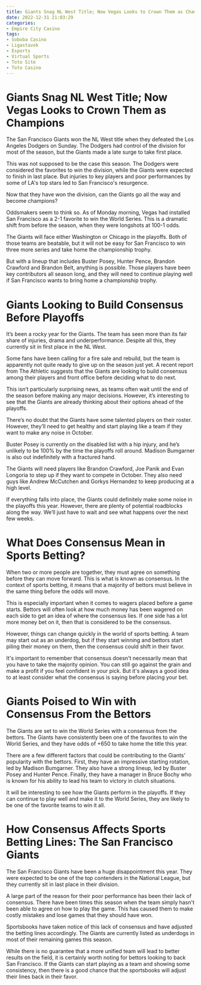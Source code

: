 ```yaml
---
title: Giants Snag NL West Title; Now Vegas Looks to Crown Them as Champions
date: 2022-12-31 21:03:29
categories:
- Empire City Casino
tags:
- Soboba Casino
- Ligastavok
- Esports
- Virtual Sports
- Toto Site
- Toto Casino
---
```



#  Giants Snag NL West Title; Now Vegas Looks to Crown Them as Champions

The San Francisco Giants won the NL West title when they defeated the Los Angeles Dodgers on Sunday. The Dodgers had control of the division for most of the season, but the Giants made a late surge to take first place.

This was not supposed to be the case this season. The Dodgers were considered the favorites to win the division, while the Giants were expected to finish in last place. But injuries to key players and poor performances by some of LA's top stars led to San Francisco's resurgence.

Now that they have won the division, can the Giants go all the way and become champions?

Oddsmakers seem to think so. As of Monday morning, Vegas had installed San Francisco as a 2-1 favorite to win the World Series. This is a dramatic shift from before the season, when they were longshots at 100-1 odds.

The Giants will face either Washington or Chicago in the playoffs. Both of those teams are beatable, but it will not be easy for San Francisco to win three more series and take home the championship trophy.

But with a lineup that includes Buster Posey, Hunter Pence, Brandon Crawford and Brandon Belt, anything is possible. Those players have been key contributors all season long, and they will need to continue playing well if San Francisco wants to bring home a championship trophy.

#  Giants Looking to Build Consensus Before Playoffs

It’s been a rocky year for the Giants. The team has seen more than its fair share of injuries, drama and underperformance. Despite all this, they currently sit in first place in the NL West.

Some fans have been calling for a fire sale and rebuild, but the team is apparently not quite ready to give up on the season just yet. A recent report from The Athletic suggests that the Giants are looking to build consensus among their players and front office before deciding what to do next.

This isn’t particularly surprising news, as teams often wait until the end of the season before making any major decisions. However, it’s interesting to see that the Giants are already thinking about their options ahead of the playoffs.

There’s no doubt that the Giants have some talented players on their roster. However, they’ll need to get healthy and start playing like a team if they want to make any noise in October.

 Buster Posey is currently on the disabled list with a hip injury, and he’s unlikely to be 100% by the time the playoffs roll around. Madison Bumgarner is also out indefinitely with a fractured hand.

The Giants will need players like Brandon Crawford, Joe Panik and Evan Longoria to step up if they want to compete in October. They also need guys like Andrew McCutchen and Gorkys Hernandez to keep producing at a high level.

If everything falls into place, the Giants could definitely make some noise in the playoffs this year. However, there are plenty of potential roadblocks along the way. We’ll just have to wait and see what happens over the next few weeks.

#  What Does Consensus Mean in Sports Betting?

When two or more people are together, they must agree on something before they can move forward. This is what is known as consensus. In the context of sports betting, it means that a majority of bettors must believe in the same thing before the odds will move.

This is especially important when it comes to wagers placed before a game starts. Bettors will often look at how much money has been wagered on each side to get an idea of where the consensus lies. If one side has a lot more money bet on it, then that is considered to be the consensus.

However, things can change quickly in the world of sports betting. A team may start out as an underdog, but if they start winning and bettors start piling their money on them, then the consensus could shift in their favor.

It's important to remember that consensus doesn't necessarily mean that you have to take the majority opinion. You can still go against the grain and make a profit if you feel confident in your pick. But it's always a good idea to at least consider what the consensus is saying before placing your bet.

#  Giants Poised to Win with Consensus From the Bettors

The Giants are set to win the World Series with a consensus from the bettors. The Giants have consistently been one of the favorites to win the World Series, and they have odds of +650 to take home the title this year.

There are a few different factors that could be contributing to the Giants’ popularity with the bettors. First, they have an impressive starting rotation, led by Madison Bumgarner. They also have a strong lineup, led by Buster Posey and Hunter Pence. Finally, they have a manager in Bruce Bochy who is known for his ability to lead his team to victory in clutch situations.

It will be interesting to see how the Giants perform in the playoffs. If they can continue to play well and make it to the World Series, they are likely to be one of the favorite teams to win it all.

#  How Consensus Affects Sports Betting Lines: The San Francisco Giants

The San Francisco Giants have been a huge disappointment this year. They were expected to be one of the top contenders in the National League, but they currently sit in last place in their division.

A large part of the reason for their poor performance has been their lack of consensus. There have been times this season when the team simply hasn't been able to agree on how to play the game. This has caused them to make costly mistakes and lose games that they should have won.

Sportsbooks have taken notice of this lack of consensus and have adjusted the betting lines accordingly. The Giants are currently listed as underdogs in most of their remaining games this season.

While there is no guarantee that a more unified team will lead to better results on the field, it is certainly worth noting for bettors looking to back San Francisco. If the Giants can start playing as a team and showing some consistency, then there is a good chance that the sportsbooks will adjust their lines back in their favor.